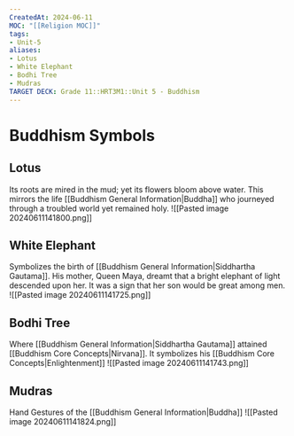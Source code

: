 ```yaml
---
CreatedAt: 2024-06-11
MOC: "[[Religion MOC]]"
tags:
- Unit-5
aliases:
- Lotus
- White Elephant
- Bodhi Tree
- Mudras
TARGET DECK: Grade 11::HRT3M1::Unit 5 - Buddhism
---
```


# Buddhism Symbols

## Lotus
Its roots are mired in the mud; yet its flowers bloom above water. This mirrors the life [[Buddhism General Information|Buddha]] who journeyed through a troubled world yet remained holy.
![[Pasted image 20240611141800.png]]
<!--ID: 1718200311889-->


## White Elephant
Symbolizes the birth of [[Buddhism General Information|Siddhartha Gautama]]. His mother, Queen Maya, dreamt that a bright elephant of light descended upon her. It was a sign that her son would be great among men.
![[Pasted image 20240611141725.png]]
<!--ID: 1718200311891-->


## Bodhi Tree
Where [[Buddhism General Information|Siddhartha Gautama]] attained [[Buddhism Core Concepts|Nirvana]]. It symbolizes his [[Buddhism Core Concepts|Enlightenment]]
![[Pasted image 20240611141743.png]]
<!--ID: 1718200311893-->


## Mudras
Hand Gestures of the [[Buddhism General Information|Buddha]]
![[Pasted image 20240611141824.png]]
<!--ID: 1718200311895-->
